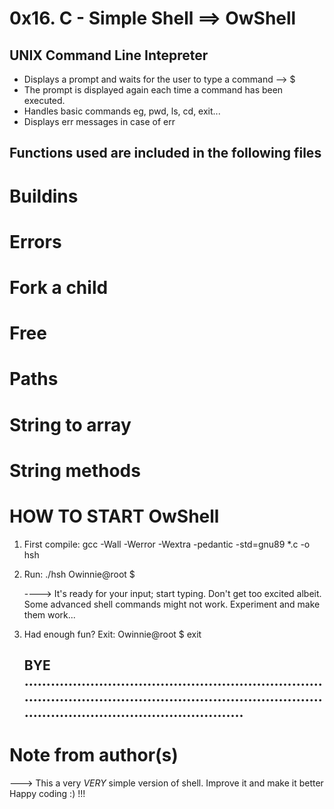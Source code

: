 # 0x16. C - Simple Shell ==> OwShell

## UNIX Command Line Intepreter
- Displays a prompt and waits for the user to type a command --> $
- The prompt is displayed again each time a command has been executed.
- Handles basic commands eg, pwd, ls, cd, exit...
- Displays err messages in case of err

## Functions used are included in the following files
  # Buildins
  # Errors
  # Fork a child
  # Free
  # Paths
  # String to array
  # String methods

# HOW TO START OwShell
1. First compile:
      gcc -Wall -Werror -Wextra -pedantic -std=gnu89 *.c -o hsh

2. Run: ./hsh
      Owinnie@root $ 
      
      ----> It's ready for your input; start typing. Don't get too excited albeit. Some advanced
            shell commands might not work. Experiment and make them work...
            
3. Had enough fun? Exit:
      Owinnie@root $ exit
      
      
      ## BYE ..........................................................................................................................................................................................


# Note from author(s)
---> This a very <em>VERY</em> simple version of shell. Improve it and make it better 
                   Happy coding :) !!!
